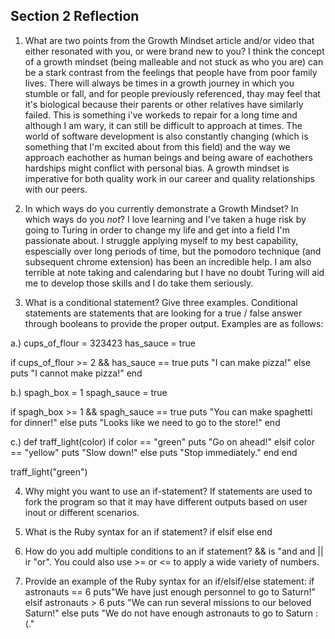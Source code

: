 ## Section 2 Reflection

1. What are two points from the Growth Mindset article and/or video that either resonated with you, or were brand new to you?
I think the concept of a growth mindset (being malleable and not stuck as who you are) can be a stark contrast from the feelings that people have from poor family lives. There will always be times in a growth journey in which you stumble or fall, and for people previously referenced, thay may feel that it's biological because their parents or other relatives have similarly failed. This is something i've workeds to repair for a long time and although I am wary, it can still be difficult to approach at times. The world of software development is also constantly changing (which is something that I'm excited about from this field) and the way we approach eachother as human beings and being aware of eachothers hardships might conflict with personal bias. A growth mindset is imperative for both quality work in our career and quality relationships with our peers. 

2. In which ways do you currently demonstrate a Growth Mindset? In which ways do you _not_?
I love learning and I've taken a huge risk by going to Turing in order to change my life and get into a field I'm passionate about. I struggle applying myself to my best capability, espescially over long periods of time, but the pomodoro technique (and subsequent chrome extension) has been an incredible help. I am also terrible at note taking and calendaring but I have no doubt Turing will aid me to develop those skills and I do take them seriously.


3. What is a conditional statement? Give three examples.
Conditional statements are statements that are looking for a true / false answer through booleans to provide the proper output. Examples are as follows:

a.) cups_of_flour = 323423
has_sauce = true

if cups_of_flour >= 2 && has_sauce == true
  puts "I can make pizza!"
else
  puts "I cannot make pizza!"
end

b.) spagh_box = 1
spagh_sauce = true

if spagh_box >= 1 && spagh_sauce == true
  puts "You can make spaghetti for dinner!"
else
  puts "Looks like we need to go to the store!"
end

c.)
def traff_light(color)
  if color == "green"
    puts "Go on ahead!"
  elsif color == "yellow"
    puts "Slow down!"
  else
    puts "Stop immediately."
  end
end

traff_light("green")


4. Why might you want to use an if-statement?
If statements are used to fork the program so that it may have different outputs based on user inout or different scenarios.

5. What is the Ruby syntax for an if statement?
if
elsif
else
end

6. How do you add multiple conditions to an if statement?
&& is "and and || ir "or". You could also use >= or <= to apply a wide variety of numbers.

7. Provide an example of the Ruby syntax for an if/elsif/else statement:
if astronauts == 6 
  puts"We have just enough personnel to go to Saturn!"
elsif astronauts > 6 
  puts "We can run several missions to our beloved Saturn!"
else
  puts "We do not have enough astronauts to go to Saturn :(."